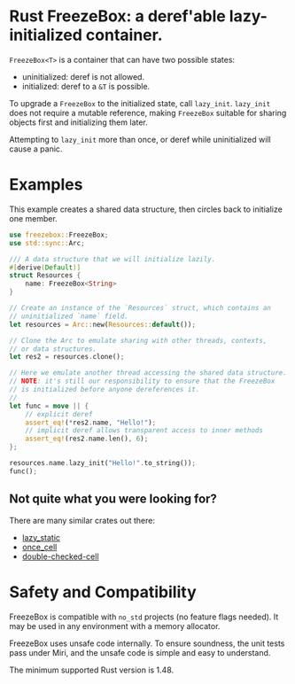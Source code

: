 <!-- cargo-sync-readme start -->

# Rust FreezeBox: a deref'able lazy-initialized container.

`FreezeBox<T>` is a container that can have two possible states:
* uninitialized: deref is not allowed.
* initialized: deref to a `&T` is possible.

To upgrade a `FreezeBox` to the initialized state, call `lazy_init`.
`lazy_init` does not require a mutable reference, making `FreezeBox`
suitable for sharing objects first and initializing them later.

Attempting to `lazy_init` more than once, or deref while uninitialized
will cause a panic.

# Examples

This example creates a shared data structure, then circles back to
initialize one member.

```rust
use freezebox::FreezeBox;
use std::sync::Arc;

/// A data structure that we will initialize lazily.
#[derive(Default)]
struct Resources {
    name: FreezeBox<String>
}

// Create an instance of the `Resources` struct, which contains an
// uninitialized `name` field.
let resources = Arc::new(Resources::default());

// Clone the Arc to emulate sharing with other threads, contexts,
// or data structures.
let res2 = resources.clone();

// Here we emulate another thread accessing the shared data structure.
// NOTE: it's still our responsibility to ensure that the FreezeBox
// is initialized before anyone dereferences it.
//
let func = move || {
    // explicit deref
    assert_eq!(*res2.name, "Hello!");
    // implicit deref allows transparent access to inner methods
    assert_eq!(res2.name.len(), 6);
};

resources.name.lazy_init("Hello!".to_string());
func();
```
## Not quite what you were looking for?

There are many similar crates out there:
- [lazy_static](https://docs.rs/lazy_static)
- [once_cell](https://docs.rs/once_cell)
- [double-checked-cell](https://docs.rs/double-checked-cell)

<!-- cargo-sync-readme end -->

# Safety and Compatibility

FreezeBox is compatible with `no_std` projects (no feature flags needed).
It may be used in any environment with a memory allocator.

FreezeBox uses unsafe code internally. To ensure soundness, the unit
tests pass under Miri, and the unsafe code is simple and easy to
understand.

The minimum supported Rust version is 1.48.
